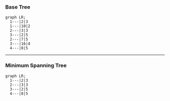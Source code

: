  ### Base Tree
 ```mermaid
graph LR;
   1---|2|3
   1---|10|2
   2---|3|3
   3---|2|5
   2---|7|5
   3---|16|4
   4---|8|5
```
---
### Minimum Spanning Tree
 ```mermaid
graph LR;
   1---|2|3
   2---|3|3
   3---|2|5
   4---|8|5
```
